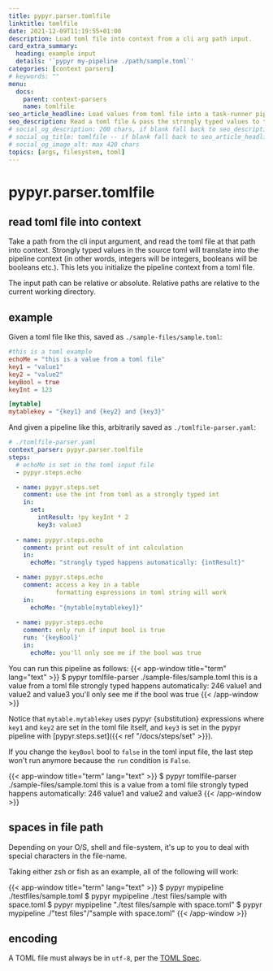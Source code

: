 ```yaml
---
title: pypyr.parser.tomlfile
linktitle: tomlfile
date: 2021-12-09T11:19:55+01:00
description: Load toml file into context from a cli arg path input.
card_extra_summary:
  heading: example input
  details: '`pypyr my-pipeline ./path/sample.toml`'
categories: [context parsers]
# keywords: ""
menu:
  docs:
    parent: context-parsers
    name: tomlfile
seo_article_headline: Load values from toml file into a task-runner pipeline.
seo_description: Read a toml file & pass the strongly typed values to the pipeline's context to use the toml values inside pipeline.
# social_og_description: 200 chars, if blank fall back to seo_description then description
# social_og_title: tomlfile -- if blank fall back to seo_article_headline > .Title. Max 70 chars
# social_og_image_alt: max 420 chars
topics: [args, filesystem, toml]
---
```

# pypyr.parser.tomlfile
## read toml file into context
Take a path from the cli input argument, and read the toml file at that path
into context. Strongly typed values in the source toml will translate into the
pipeline context (in other words, integers will be integers, booleans will be
booleans etc.). This lets you initialize the pipeline context from a toml file.

The input path can be relative or absolute. Relative paths are relative to the
current working directory.

## example
Given a toml file like this, saved as `./sample-files/sample.toml`:

```toml
#this is a toml example
echoMe = "this is a value from a toml file"
key1 = "value1"
key2 = "value2"
keyBool = true
keyInt = 123

[mytable]
mytablekey = "{key1} and {key2} and {key3}"
```

And given a pipeline like this, arbitrarily saved as `./tomlfile-parser.yaml`:

```yaml
# ./tomlfile-parser.yaml
context_parser: pypyr.parser.tomlfile
steps:
  # echoMe is set in the toml input file
  - pypyr.steps.echo

  - name: pypyr.steps.set
    comment: use the int from toml as a strongly typed int
    in:
      set:
        intResult: !py keyInt * 2
        key3: value3
  
  - name: pypyr.steps.echo
    comment: print out result of int calculation
    in:
      echoMe: "strongly typed happens automatically: {intResult}"

  - name: pypyr.steps.echo
    comment: access a key in a table
             formatting expressions in toml string will work
    in:
      echoMe: "{mytable[mytablekey]}"
    
  - name: pypyr.steps.echo
    comment: only run if input bool is true
    run: '{keyBool}'
    in:
      echoMe: you'll only see me if the bool was true
```

You can run this pipeline as follows:
{{< app-window title="term" lang="text" >}}
$ pypyr tomlfile-parser ./sample-files/sample.toml
this is a value from a toml file
strongly typed happens automatically: 246
value1 and value2 and value3
you'll only see me if the bool was true
{{< /app-window >}}

Notice that `mytable.mytablekey` uses pypyr {substitution} expressions where
`key1` and `key2` are set in the toml file itself, and `key3` is set in the
pypyr pipeline with [pypyr.steps.set]({{< ref "/docs/steps/set" >}}).

If you change the `keyBool` bool to `false` in the toml input file, the last
step won't run anymore because the `run` condition is `False`.

{{< app-window title="term" lang="text" >}}
$ pypyr tomlfile-parser ./sample-files/sample.toml
this is a value from a toml file
strongly typed happens automatically: 246
value1 and value2 and value3
{{< /app-window >}}

## spaces in file path
Depending on your O/S, shell and file-system, it's up to you to deal with 
special characters in the file-name. 

Taking either zsh or fish as an example, all of the following will work:

{{< app-window title="term" lang="text" >}}
$ pypyr mypipeline ./testfiles/sample.toml
$ pypyr mypipeline ./test files/sample with space.toml
$ pypyr mypipeline "./test files/sample with space.toml"
$ pypyr mypipeline ./"test files"/"sample with space.toml"
{{< /app-window >}}

## encoding
A TOML file must always be in `utf-8`, per the [TOML
Spec](https://toml.io/en/latest#spec).